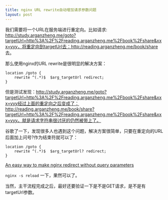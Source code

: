 ```yaml
---
title: nginx URL rewrite自动增加请求参数问题
layout: post
---
```



我们需要将一个URL在服务端进行重定向。比如请求: http://study.arganzheng.me/goto?targetUrl=http%3A%2F%2Freading.arganzheng.me%2Fbook%2Fshare&xxx=yyy，将重定向到targetUrl去：http://reading.arganzheng.me/book/share 去。

那么使用nginx的URL rewrite是很明显的解决方案：

 	location /goto {
        rewrite ^(.*)$  $arg_targetUrl redirect;
    }

但是测试发现：http://study.arganzheng.me/goto?targetUrl=http%3A%2F%2Freading.arganzheng.me%2Fbook%2Fshare&xxx=yyy经过上面的重定向之后变成了：http://reading.arganzheng.me/book/share?targetUrl=http%3A%2F%2Freading.arganzheng.me%2Fbook%2Fshare&xxx=yyy。就是请求字符串很讨厌的仍然被带上了。

谷歌了一下，发现很多人也遇到这个问题，解决方案很简单，只要在重定向的URL后面加上问号?作为结束符就可以了：

 	location /goto {
        rewrite ^(.*)$  $arg_targetUrl? redirect;
    }

[An easy way to make nginx redirect without query parameters](https://avitu.wordpress.com/2010/09/14/an-easy-way-to-make-nginx-remove-query-parameters-from-a-request/)

`nginx -s reload` 一下，果然可以了。

当然，主干流程完成之后，最好还要验证一下是不是GET请求，是不是有targetUrl参数。